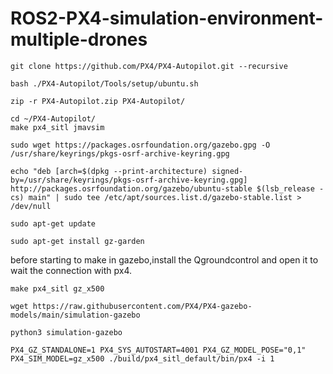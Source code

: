 # ROS2-PX4-simulation-environment-multiple-drones

```
git clone https://github.com/PX4/PX4-Autopilot.git --recursive
```

```
bash ./PX4-Autopilot/Tools/setup/ubuntu.sh
```

```
zip -r PX4-Autopilot.zip PX4-Autopilot/
```

```
cd ~/PX4-Autopilot/
make px4_sitl jmavsim
```

```
sudo wget https://packages.osrfoundation.org/gazebo.gpg -O /usr/share/keyrings/pkgs-osrf-archive-keyring.gpg
```

```
echo "deb [arch=$(dpkg --print-architecture) signed-by=/usr/share/keyrings/pkgs-osrf-archive-keyring.gpg] http://packages.osrfoundation.org/gazebo/ubuntu-stable $(lsb_release -cs) main" | sudo tee /etc/apt/sources.list.d/gazebo-stable.list > /dev/null
```

```
sudo apt-get update
```

```
sudo apt-get install gz-garden
```
before starting to make in gazebo,install the Qgroundcontrol and open it to wait the connection with px4.
```
make px4_sitl gz_x500
```

```
wget https://raw.githubusercontent.com/PX4/PX4-gazebo-models/main/simulation-gazebo
```

```
python3 simulation-gazebo
```



```
PX4_GZ_STANDALONE=1 PX4_SYS_AUTOSTART=4001 PX4_GZ_MODEL_POSE="0,1" PX4_SIM_MODEL=gz_x500 ./build/px4_sitl_default/bin/px4 -i 1
```

